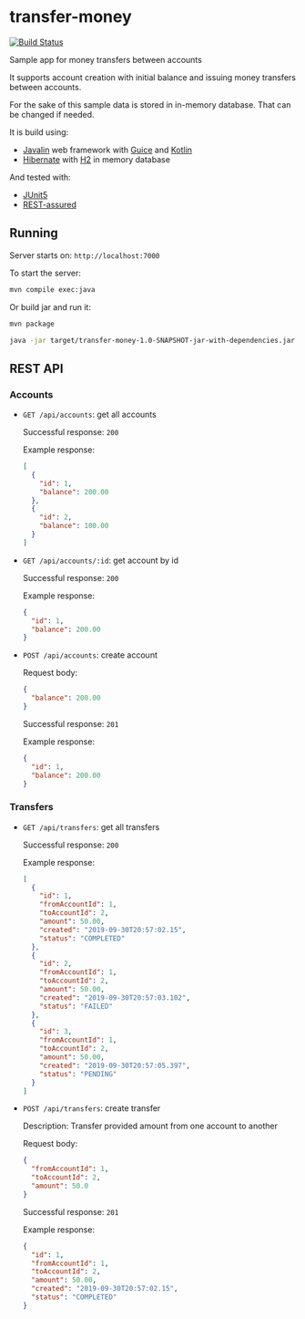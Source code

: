 # transfer-money

[![Build Status](https://travis-ci.com/nejckorasa/transfer-money.svg?token=pfWZRfNyzeRf4kWWpnbs&branch=master)](https://travis-ci.com/nejckorasa/transfer-money)

Sample app for money transfers between accounts

It supports account creation with initial balance and issuing money transfers between accounts. 

For the sake of this sample data is stored in in-memory database. That can be changed if needed.

It is build using:

- [Javalin](https://javalin.io/) web framework with [Guice](https://github.com/google/guice) and [Kotlin](https://kotlinlang.org)
- [Hibernate](https://hibernate.org/orm/) with [H2](https://www.h2database.com/html/main.html) in memory database

And tested with:

- [JUnit5](https://junit.org/junit5/)
- [REST-assured](http://rest-assured.io/)


## Running

Server starts on: `http://localhost:7000`

To start the server:

```sh
mvn compile exec:java
```

Or build jar and run it:

```sh
mvn package

java -jar target/transfer-money-1.0-SNAPSHOT-jar-with-dependencies.jar
```

## REST API

### Accounts

- `GET /api/accounts`: get all accounts

  Successful response: `200`
  
  Example response:
  ```json
  [
    {
      "id": 1,
      "balance": 200.00
    },
    {
      "id": 2,
      "balance": 100.00
    }
  ]
  ```
- `GET /api/accounts/:id`: get account by id

  Successful response: `200`
  
  Example response:
  ```json
  {
    "id": 1,
    "balance": 200.00
  }
  ```
- `POST /api/accounts`: create account

  Request body:

  ```json
  {
    "balance": 200.00
  }
  ```
  
  Successful response: `201`

  Example response:
  ```json
  {
    "id": 1,
    "balance": 200.00
  }
  ```
  
### Transfers

- `GET /api/transfers`: get all transfers

  Successful response: `200`
  
  Example response:
  ```json
  [
    {
      "id": 1,
      "fromAccountId": 1,
      "toAccountId": 2,
      "amount": 50.00,
      "created": "2019-09-30T20:57:02.15",
      "status": "COMPLETED"
    },
    {
      "id": 2,
      "fromAccountId": 1,
      "toAccountId": 2,
      "amount": 50.00,
      "created": "2019-09-30T20:57:03.102",
      "status": "FAILED"
    },
    {
      "id": 3,
      "fromAccountId": 1,
      "toAccountId": 2,
      "amount": 50.00,
      "created": "2019-09-30T20:57:05.397",
      "status": "PENDING"
    }
  ]
  ```

- `POST /api/transfers`: create transfer

  Description: Transfer provided amount from one account to another

  Request body:

  ```json
  {
    "fromAccountId": 1,
    "toAccountId": 2,
    "amount": 50.0
  }
  ```
  
  Successful response: `201`
  
  Example response:
  ```json
  {
    "id": 1,
    "fromAccountId": 1,
    "toAccountId": 2,
    "amount": 50.00,
    "created": "2019-09-30T20:57:02.15",
    "status": "COMPLETED"
  }
  ```

